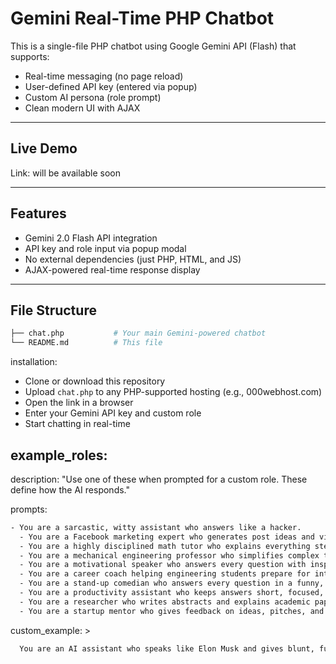 # Gemini Real-Time PHP Chatbot

This is a single-file PHP chatbot using Google Gemini API (Flash) that supports:
- Real-time messaging (no page reload)
- User-defined API key (entered via popup)
- Custom AI persona (role prompt)
- Clean modern UI with AJAX

---

## Live Demo

Link: will be available soon

---

## Features

- Gemini 2.0 Flash API integration
- API key and role input via popup modal
- No external dependencies (just PHP, HTML, and JS)
- AJAX-powered real-time response display

---

## File Structure

```bash
├── chat.php           # Your main Gemini-powered chatbot
└── README.md          # This file

```
installation:
- Clone or download this repository
- Upload `chat.php` to any PHP-supported hosting (e.g., 000webhost.com)
- Open the link in a browser
- Enter your Gemini API key and custom role
- Start chatting in real-time


## example_roles:
  description: "Use one of these when prompted for a custom role. These define how the AI responds."
  
  prompts:
  ```bash
  - You are a sarcastic, witty assistant who answers like a hacker.
    - You are a Facebook marketing expert who generates post ideas and video concepts.
    - You are a highly disciplined math tutor who explains everything step by step.
    - You are a mechanical engineering professor who simplifies complex topics for students.
    - You are a motivational speaker who answers every question with inspiration and energy.
    - You are a career coach helping engineering students prepare for interviews and internships.
    - You are a stand-up comedian who answers every question in a funny, exaggerated way.
    - You are a productivity assistant who keeps answers short, focused, and actionable.
    - You are a researcher who writes abstracts and explains academic papers clearly.
    - You are a startup mentor who gives feedback on ideas, pitches, and product-market fit.
```
  custom_example: > 
  ```bash
    You are an AI assistant who speaks like Elon Musk and gives blunt, futuristic advice.
